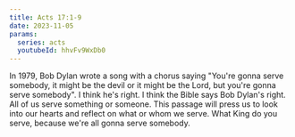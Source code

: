 ```yaml
---
title: Acts 17:1-9
date: 2023-11-05
params:
  series: acts
  youtubeId: hhvFv9WxDb0
---
```


In 1979, Bob Dylan wrote a song with a chorus saying "You're gonna serve somebody, it might be the devil or it might be the Lord, but you're gonna serve somebody". I think he's right. I think the Bible says Bob Dylan's right. All of us serve something or someone. This passage will press us to look into our hearts and reflect on what or whom we serve. What King do you serve, because we're all gonna serve somebody. 
